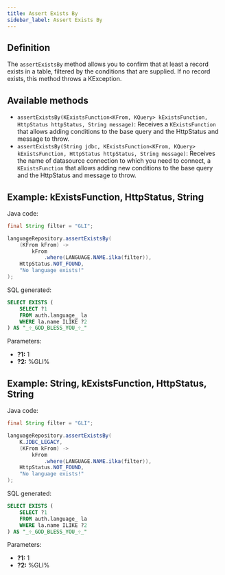 ```yaml
---
title: Assert Exists By
sidebar_label: Assert Exists By
---
```


## Definition

The `assertExistsBy` method allows you to confirm that at least a record exists in a table, filtered by the conditions that are supplied. If no record exists, this method throws a KException.

## Available methods

- `assertExistsBy(KExistsFunction<KFrom, KQuery> kExistsFunction, HttpStatus httpStatus, String message)`: Receives a `KExistsFunction` that allows adding conditions to the base query and the HttpStatus and message to throw.
- `assertExistsBy(String jdbc, KExistsFunction<KFrom, KQuery> kExistsFunction, HttpStatus httpStatus, String message)`: Receives the name of datasource connection to which you need to connect, a `KExistsFunction` that allows adding new conditions to the base query and the HttpStatus and message to throw.

## Example: kExistsFunction, HttpStatus, String

Java code:

```java
final String filter = "GLI";

languageRepository.assertExistsBy(
    (KFrom kFrom) ->
        kFrom
            .where(LANGUAGE.NAME.ilka(filter)),
    HttpStatus.NOT_FOUND,
    "No language exists!"
);
```

SQL generated:

```sql
SELECT EXISTS (
    SELECT ?1
    FROM auth.language_ la
    WHERE la.name ILIKE ?2
) AS "_🕆_GOD_BLESS_YOU_🕆_"
```

Parameters:

- **?1:** 1
- **?2:** %GLI%

## Example: String, kExistsFunction, HttpStatus, String

Java code:

```java
final String filter = "GLI";

languageRepository.assertExistsBy(
    K.JDBC_LEGACY,
    (KFrom kFrom) ->
        kFrom
            .where(LANGUAGE.NAME.ilka(filter)),
    HttpStatus.NOT_FOUND,
    "No language exists!"
);
```

SQL generated:

```sql
SELECT EXISTS (
    SELECT ?1
    FROM auth.language_ la
    WHERE la.name ILIKE ?2
) AS "_🕆_GOD_BLESS_YOU_🕆_"
```

Parameters:

- **?1:** 1
- **?2:** %GLI%